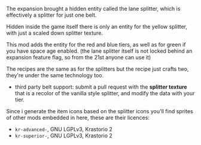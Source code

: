 The expansion brought a hidden entity called the lane splitter, which is effectively a splitter for just one belt.

Hidden inside the game itself there is only an entity for the yellow splitter, with just a scaled down splitter texture.

This mod adds the entity for the red and blue tiers, as well as for green if you have space age enabled.
(the lane splitter itself is not locked behind an expansion feature flag, so from the 21st anyone can use it)

The recipes are the same as for the splitters but the recipe just crafts two, they're under the same technology too.

- third party belt support: submit a pull request with the **splitter texture** that is a recolor of the vanilla style splitter, and modify the data with your tier.

Since i generate the item icons based on the splitter icons you'll find sprites of other mods embedded in here, these are their licences:
- `kr-advanced-`, GNU LGPLv3, Krastorio 2
- `kr-superior-`, GNU LGPLv3, Krastorio 2
